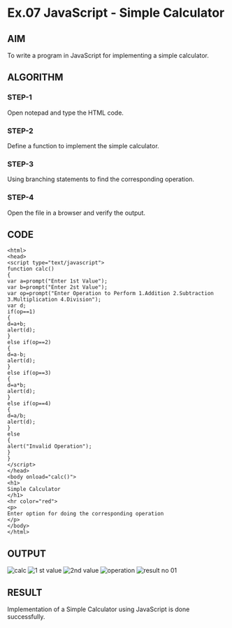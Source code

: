 # Ex.07 JavaScript - Simple Calculator
## AIM
  To write a program in JavaScript for implementing a simple calculator.

## ALGORITHM
### STEP-1
  Open notepad and type the HTML code.

### STEP-2
  Define a function to implement the simple calculator.

### STEP-3
  Using branching statements to find the corresponding operation.

### STEP-4
  Open the file in a browser and verify the output.
  
## CODE
~~~
<html>
<head>
<script type="text/javascript">
function calc()
{
var a=prompt("Enter 1st Value");
var b=prompt("Enter 2st Value");
var op=prompt("Enter Operation to Perform 1.Addition 2.Subtraction 3.Multiplication 4.Division");
var d;
if(op==1)
{
d=a+b;
alert(d);
}
else if(op==2)
{
d=a-b;
alert(d);
}
else if(op==3)
{
d=a*b;
alert(d);
}
else if(op==4)
{
d=a/b;
alert(d);
}
else
{
alert("Invalid Operation");
}
}
</script>
</head>
<body onload="calc()">
<h1>
Simple Calculator
</h1>
<hr color="red">
<p> 
Enter option for doing the corresponding operation
</p>
</body>
</html>
~~~
## OUTPUT
![calc](https://github.com/SrimathiJeyalakshmi/Ex07_Web-Design/assets/127816530/a38c2d89-81a7-4e4a-bb0d-8790283937a3)
![1 st value](https://github.com/SrimathiJeyalakshmi/Ex07_Web-Design/assets/127816530/50ecfb2a-e74a-4377-b93b-fb45b4a8e636)
![2nd value](https://github.com/SrimathiJeyalakshmi/Ex07_Web-Design/assets/127816530/6be04789-ddc9-44f9-9aac-8f051a44adb0)
![operation](https://github.com/SrimathiJeyalakshmi/Ex07_Web-Design/assets/127816530/4bc65ecb-638c-4138-8af9-c99770caf221)
![result no 01](https://github.com/SrimathiJeyalakshmi/Ex07_Web-Design/assets/127816530/4399a63b-cc11-45a7-9746-3ed330cd11ef)




## RESULT
  Implementation of a Simple Calculator using JavaScript is done successfully.
